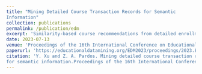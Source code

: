 ```yaml
---
title: "Mining Detailed Course Transaction Records for Semantic
Information"
collection: publications
permalink: /publication/edm
excerpt: 'Similarity-based course recommendations from detailed enrollment data'
date: 2023-07-13
venue: 'Proceedings of the 16th International Conference on Educational Data Mining'
paperurl: 'https://educationaldatamining.org/EDM2023/proceedings/2023.EDM-short-papers.39/2023.EDM-short-papers.39.pdf'
citation: 'Y. Xu and Z. A. Pardos. Mining detailed course transaction records
for semantic information.Proceedings of the 16th International Conference on Educational Data Mining, pages 388–395, Bengaluru, India, July 2023. International Educational Data Mining Society.'
---
```


<!--This paper is about the number 1. The number 2 is left for future work.-->
<!---->

<!---->
<!--Recommended citation: Your Name, You. (2009). "Paper Title Number 1." <i>Journal 1</i>. 1(1).-->
